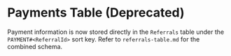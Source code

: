 # Payments Table (Deprecated)

Payment information is now stored directly in the `Referrals` table under the `PAYMENT#<ReferralId>` sort key. Refer to `referrals-table.md` for the combined schema.
